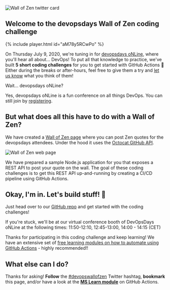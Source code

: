 ![Wall of Zen twitter card](./assets/devopswallofzentwitter-lowres.png)

## Welcome to the devopsdays Wall of Zen coding challenge

{% include player.html id="aM78y5RCwPo" %}

On Thursday July 9, 2020, we're tuning in for [devopsdays oNLine](https://devopsdays.org/events/2020-amsterdam/welcome/), where you'll hear all about... DevOps! To put all that knowledge to practice, we've built **5 short coding challenges** for you to get started with GitHub Actions 🚀 
Either during the breaks or after-hours, feel free to give them a try and [let us know](https://twitter.com/msdev_we) what you think of them!

Wait... devopsdays oNLine?

Yes, devopsdays oNLine is a fun conference on all things DevOps. You can still join by [registering](https://devopsdays.org/events/2020-amsterdam/program).


## But what does all this have to do with a Wall of Zen?

We have created a [Wall of Zen page](https://aka.ms/wallofzen) where you can post Zen quotes for the devopsdays attendees. Under the hood it uses the [Octocat GitHub API](https://api.github.com/octocat).

![Wall of Zen web page](./assets/wallofzen.png)

We have prepared a sample Node.js application for you that exposes a REST API to post your quote on the wall. The goal of these coding challenges is to get this REST API up-and-running by creating a CI/CD pipeline using GitHub Actions.


## Okay, I'm in. Let's build stuff! 🧰

Just head over to our [GitHub repo](https://github.com/GitHub-Coding-Challenge/devopsdaysams-actions) and get started with the coding challenges!

If you're stuck, we'll be at our virtual conference booth of DevOpsDays oNLine at the following times:
11:50-12:10, 12:45-13:00, 14:00 - 14:15 (CET)


Thanks for participating in this coding challenge and keep learning! We have an extensive set of [free learning modules on how to automate using GitHub Actions](https://docs.microsoft.com/en-us/learn/paths/automate-workflow-github-actions/?ocid=aid3016779) - highly recommended!!


## What else can I do?

Thanks for asking! **Follow** the [#devopswallofzen](https://twitter.com/search?q=%23devopswallofzen) Twitter hashtag, **bookmark** this page, and/or have a look at the [**MS Learn module**](https://docs.microsoft.com/en-us/learn/paths/automate-workflow-github-actions/?ocid=aid3016779) on GitHub Actions.
